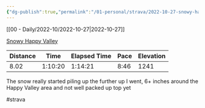 ```yaml
---
{"dg-publish":true,"permalink":"/01-personal/strava/2022-10-27-snowy-happy-valley/"}
---
```



[[00 - Daily/2022-10/2022-10-27\|2022-10-27]]

[Snowy Happy Valley](https://www.strava.com/activities/8029096644)

| Distance | Time    | Elapsed Time | Pace | Elevation |
| -------- | ------- | ------------ | ---- | --------- |
| 8.02     | 1:10:20 | 1:14:21      | 8:46 | 1241      |


The snow really started piling up the further up I went, 6+ inches around the Happy Valley area and not well packed up top yet

#strava
